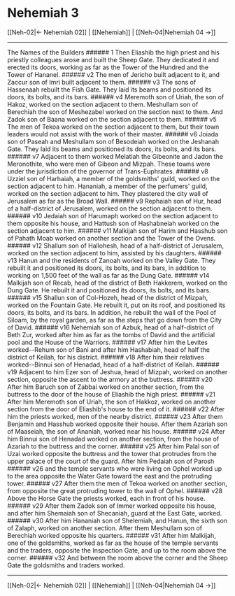 # Nehemiah 3

[[Neh-02|← Nehemiah 02]] | [[Nehemiah]] | [[Neh-04|Nehemiah 04 →]]
***

The Names of the Builders ###### 1 Then Eliashib the high priest and his priestly colleagues arose and built the Sheep Gate. They dedicated it and erected its doors, working as far as the Tower of the Hundred and the Tower of Hananel. ###### v2 The men of Jericho built adjacent to it, and Zaccur son of Imri built adjacent to them. ###### v3 The sons of Hassenaah rebuilt the Fish Gate. They laid its beams and positioned its doors, its bolts, and its bars. ###### v4 Meremoth son of Uriah, the son of Hakoz, worked on the section adjacent to them. Meshullam son of Berechiah the son of Meshezabel worked on the section next to them. And Zadok son of Baana worked on the section adjacent to them. ###### v5 The men of Tekoa worked on the section adjacent to them, but their town leaders would not assist with the work of their master. ###### v6 Joiada son of Paseah and Meshullam son of Besodeiah worked on the Jeshanah Gate. They laid its beams and positioned its doors, its bolts, and its bars. ###### v7 Adjacent to them worked Melatiah the Gibeonite and Jadon the Meronothite, who were men of Gibeon and Mizpah. These towns were under the jurisdiction of the governor of Trans-Euphrates. ###### v8 Uzziel son of Harhaiah, a member of the goldsmiths' guild, worked on the section adjacent to him. Hananiah, a member of the perfumers' guild, worked on the section adjacent to him. They plastered the city wall of Jerusalem as far as the Broad Wall. ###### v9 Rephaiah son of Hur, head of a half-district of Jerusalem, worked on the section adjacent to them. ###### v10 Jedaiah son of Harumaph worked on the section adjacent to them opposite his house, and Hattush son of Hashabneiah worked on the section adjacent to him. ###### v11 Malkijah son of Harim and Hasshub son of Pahath Moab worked on another section and the Tower of the Ovens. ###### v12 Shallum son of Hallohesh, head of a half-district of Jerusalem, worked on the section adjacent to him, assisted by his daughters. ###### v13 Hanun and the residents of Zanoah worked on the Valley Gate. They rebuilt it and positioned its doors, its bolts, and its bars, in addition to working on 1,500 feet of the wall as far as the Dung Gate. ###### v14 Malkijah son of Recab, head of the district of Beth Hakkerem, worked on the Dung Gate. He rebuilt it and positioned its doors, its bolts, and its bars. ###### v15 Shallun son of Col-Hozeh, head of the district of Mizpah, worked on the Fountain Gate. He rebuilt it, put on its roof, and positioned its doors, its bolts, and its bars. In addition, he rebuilt the wall of the Pool of Siloam, by the royal garden, as far as the steps that go down from the City of David. ###### v16 Nehemiah son of Azbuk, head of a half-district of Beth Zur, worked after him as far as the tombs of David and the artificial pool and the House of the Warriors. ###### v17 After him the Levites worked--Rehum son of Bani and after him Hashabiah, head of half the district of Keilah, for his district. ###### v18 After him their relatives worked--Binnui son of Henadad, head of a half-district of Keilah. ###### v19 Adjacent to him Ezer son of Jeshua, head of Mizpah, worked on another section, opposite the ascent to the armory at the buttress. ###### v20 After him Baruch son of Zabbai worked on another section, from the buttress to the door of the house of Eliashib the high priest. ###### v21 After him Meremoth son of Uriah, the son of Hakkoz, worked on another section from the door of Eliashib's house to the end of it. ###### v22 After him the priests worked, men of the nearby district. ###### v23 After them Benjamin and Hasshub worked opposite their house. After them Azariah son of Maaseiah, the son of Ananiah, worked near his house. ###### v24 After him Binnui son of Henadad worked on another section, from the house of Azariah to the buttress and the corner. ###### v25 After him Palal son of Uzai worked opposite the buttress and the tower that protrudes from the upper palace of the court of the guard. After him Pedaiah son of Parosh ###### v26 and the temple servants who were living on Ophel worked up to the area opposite the Water Gate toward the east and the protruding tower. ###### v27 After them the men of Tekoa worked on another section, from opposite the great protruding tower to the wall of Ophel. ###### v28 Above the Horse Gate the priests worked, each in front of his house. ###### v29 After them Zadok son of Immer worked opposite his house, and after him Shemaiah son of Shecaniah, guard at the East Gate, worked. ###### v30 After him Hananiah son of Shelemiah, and Hanun, the sixth son of Zalaph, worked on another section. After them Meshullam son of Berechiah worked opposite his quarters. ###### v31 After him Malkijah, one of the goldsmiths, worked as far as the house of the temple servants and the traders, opposite the Inspection Gate, and up to the room above the corner. ###### v32 And between the room above the corner and the Sheep Gate the goldsmiths and traders worked.

***
[[Neh-02|← Nehemiah 02]] | [[Nehemiah]] | [[Neh-04|Nehemiah 04 →]]
